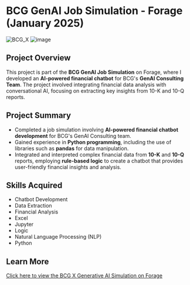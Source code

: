# **BCG GenAI Job Simulation - Forage (January 2025)**

![BCG_X](https://github.com/user-attachments/assets/4a8f98cc-29f0-4e35-8be7-3016c85961ba)  ![image](https://github.com/user-attachments/assets/592b3dc9-cb40-409a-8818-712fecf9fb50)

## **Project Overview**

This project is part of the **BCG GenAI Job Simulation** on Forage, where I developed an **AI-powered financial chatbot** for BCG's **GenAI Consulting Team**. The project involved integrating financial data analysis with conversational AI, focusing on extracting key insights from 10-K and 10-Q reports.

## **Project Summary**
- Completed a job simulation involving **AI-powered financial chatbot development** for BCG's GenAI Consulting team.
- Gained experience in **Python programming**, including the use of libraries such as **pandas** for data manipulation.
- Integrated and interpreted complex financial data from **10-K** and **10-Q** reports, employing **rule-based logic** to create a chatbot that provides user-friendly financial insights and analysis.

## **Skills Acquired**
- Chatbot Development
- Data Extraction
- Financial Analysis
- Excel
- Jupyter
- Logic
- Natural Language Processing (NLP)
- Python

## **Learn More**
[Click here to view the BCG X Generative AI Simulation on Forage](https://www.theforage.com/simulations/bcg/gen-ai-anlo)

